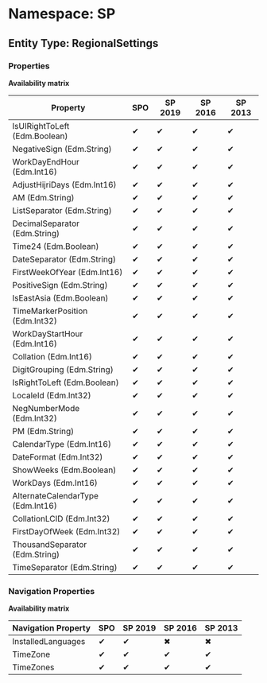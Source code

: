 # Namespace: SP
## Entity Type: RegionalSettings

### Properties

**Availability matrix**

Property | SPO | SP 2019 | SP 2016 | SP 2013
----------|-----|---------|---------|--------
IsUIRightToLeft (Edm.Boolean) | ✔ | ✔ | ✔ | ✔
NegativeSign (Edm.String) | ✔ | ✔ | ✔ | ✔
WorkDayEndHour (Edm.Int16) | ✔ | ✔ | ✔ | ✔
AdjustHijriDays (Edm.Int16) | ✔ | ✔ | ✔ | ✔
AM (Edm.String) | ✔ | ✔ | ✔ | ✔
ListSeparator (Edm.String) | ✔ | ✔ | ✔ | ✔
DecimalSeparator (Edm.String) | ✔ | ✔ | ✔ | ✔
Time24 (Edm.Boolean) | ✔ | ✔ | ✔ | ✔
DateSeparator (Edm.String) | ✔ | ✔ | ✔ | ✔
FirstWeekOfYear (Edm.Int16) | ✔ | ✔ | ✔ | ✔
PositiveSign (Edm.String) | ✔ | ✔ | ✔ | ✔
IsEastAsia (Edm.Boolean) | ✔ | ✔ | ✔ | ✔
TimeMarkerPosition (Edm.Int32) | ✔ | ✔ | ✔ | ✔
WorkDayStartHour (Edm.Int16) | ✔ | ✔ | ✔ | ✔
Collation (Edm.Int16) | ✔ | ✔ | ✔ | ✔
DigitGrouping (Edm.String) | ✔ | ✔ | ✔ | ✔
IsRightToLeft (Edm.Boolean) | ✔ | ✔ | ✔ | ✔
LocaleId (Edm.Int32) | ✔ | ✔ | ✔ | ✔
NegNumberMode (Edm.Int32) | ✔ | ✔ | ✔ | ✔
PM (Edm.String) | ✔ | ✔ | ✔ | ✔
CalendarType (Edm.Int16) | ✔ | ✔ | ✔ | ✔
DateFormat (Edm.Int32) | ✔ | ✔ | ✔ | ✔
ShowWeeks (Edm.Boolean) | ✔ | ✔ | ✔ | ✔
WorkDays (Edm.Int16) | ✔ | ✔ | ✔ | ✔
AlternateCalendarType (Edm.Int16) | ✔ | ✔ | ✔ | ✔
CollationLCID (Edm.Int32) | ✔ | ✔ | ✔ | ✔
FirstDayOfWeek (Edm.Int32) | ✔ | ✔ | ✔ | ✔
ThousandSeparator (Edm.String) | ✔ | ✔ | ✔ | ✔
TimeSeparator (Edm.String) | ✔ | ✔ | ✔ | ✔

### Navigation Properties

**Availability matrix**

Navigation Property | SPO | SP 2019 | SP 2016 | SP 2013
----------|-----|---------|---------|--------
InstalledLanguages | ✔ | ✔ | ✖ | ✖
TimeZone | ✔ | ✔ | ✔ | ✔
TimeZones | ✔ | ✔ | ✔ | ✔
